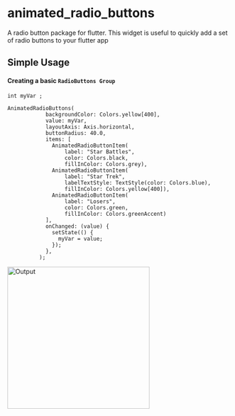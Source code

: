 # animated_radio_buttons

A radio button package for flutter. This widget is useful to quickly add a set of radio buttons to your flutter app



## Simple Usage

#### Creating a basic `RadioButtons Group`

    
    int myVar ;
    
    AnimatedRadioButtons(
                backgroundColor: Colors.yellow[400],
                value: myVar,
                layoutAxis: Axis.horizontal,
                buttonRadius: 40.0,
                items: [
                  AnimatedRadioButtonItem(
                      label: "Star Battles",
                      color: Colors.black,
                      fillInColor: Colors.grey),
                  AnimatedRadioButtonItem(
                      label: "Star Trek",
                      labelTextStyle: TextStyle(color: Colors.blue),
                      fillInColor: Colors.yellow[400]),
                  AnimatedRadioButtonItem(
                      label: "Losers",
                      color: Colors.green,
                      fillInColor: Colors.greenAccent)
                ],
                onChanged: (value) {
                  setState(() {
                    myVar = value;
                  });
                },
              );

<p>
  <img width="320px" alt="Output" src="https://raw.githubusercontent.com/srihariash999/animated_radio_buttons/master/Screnshots/gif.gif"/>

</p>
